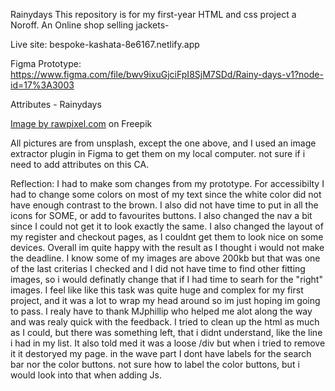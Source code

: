 Rainydays
This repository is for my first-year HTML and css project a Noroff. An Online shop selling jackets- 

Live site:
bespoke-kashata-8e6167.netlify.app 

Figma Prototype:
https://www.figma.com/file/bwv9ixuGjciFpI8SjM7SDd/Rainy-days-v1?node-id=17%3A3003 

Attributes - Rainydays

<a href="https://www.freepik.com/free-photo/couple-trekking-through-rain-highlands_13301104.htm#page=2&query=rain&position=4&from_view=search">Image by rawpixel.com</a> on Freepik

All pictures are from unsplash, except the one above, and I used an image extractor plugin in Figma to get them on my local computer. not sure if i need to add attributes on this CA. 

Reflection: 
I had to make som changes from my prototype. For accessibilty I had to change some colors on most of my text since the white color did not have enough contrast to the brown. I also did not have time to put in all the icons for SOME, or add to favourites buttons. I also changed the nav a bit since I could not get it to look exactly the same. I also changed the layout of my register and checkout pages, as I couldnt get them to look nice on some devices. Overall im quite happy with the result as I thought i would not make the deadline. I know some of my images are above 200kb but that was one of the last criterias I checked and I did not have time to find other fitting images, so i would definatly change that if I had time to searh for the "right" images. I feel like like this task was quite huge and complex for my first project, and it was a lot to wrap my head around so im just hoping im going to pass. I realy have to thank MJphillip who helped me alot along the way and was realy quick with the feedback. I tried to clean up the html as much as I could, but there was something left, that i didnt understand, like the line i had in my list. It also told med it was a loose /div but when i tried to remove it it destoryed my page. in the wave part I dont have labels for the search bar nor the color buttons. not sure how to label the color buttons, but i would look into that when adding Js. 
